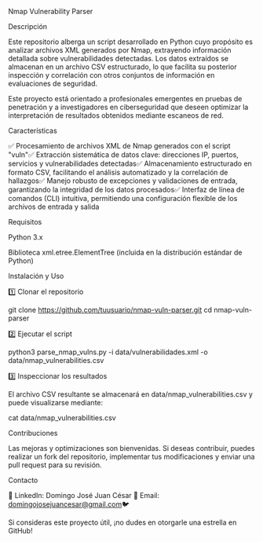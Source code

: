 Nmap Vulnerability Parser

Descripción

Este repositorio alberga un script desarrollado en Python cuyo propósito es analizar archivos XML generados por Nmap, extrayendo información detallada sobre vulnerabilidades detectadas. Los datos extraídos se almacenan en un archivo CSV estructurado, lo que facilita su posterior inspección y correlación con otros conjuntos de información en evaluaciones de seguridad.

Este proyecto está orientado a profesionales emergentes en pruebas de penetración y a investigadores en ciberseguridad que deseen optimizar la interpretación de resultados obtenidos mediante escaneos de red.

Características

✅ Procesamiento de archivos XML de Nmap generados con el script "vuln"✅ Extracción sistemática de datos clave: direcciones IP, puertos, servicios y vulnerabilidades detectadas✅ Almacenamiento estructurado en formato CSV, facilitando el análisis automatizado y la correlación de hallazgos✅ Manejo robusto de excepciones y validaciones de entrada, garantizando la integridad de los datos procesados✅ Interfaz de línea de comandos (CLI) intuitiva, permitiendo una configuración flexible de los archivos de entrada y salida

Requisitos

Python 3.x

Biblioteca xml.etree.ElementTree (incluida en la distribución estándar de Python)

Instalación y Uso

1️⃣ Clonar el repositorio

git clone https://github.com/tuusuario/nmap-vuln-parser.git
cd nmap-vuln-parser

2️⃣ Ejecutar el script

python3 parse_nmap_vulns.py -i data/vulnerabilidades.xml -o data/nmap_vulnerabilities.csv

3️⃣ Inspeccionar los resultados

El archivo CSV resultante se almacenará en data/nmap_vulnerabilities.csv y puede visualizarse mediante:

cat data/nmap_vulnerabilities.csv


Contribuciones

Las mejoras y optimizaciones son bienvenidas. Si deseas contribuir, puedes realizar un fork del repositorio, implementar tus modificaciones y enviar una pull request para su revisión.

Contacto

💼 LinkedIn: Domingo José Juan César 
📧 Email: domingojosejuancesar@gmail.com🐦 

Si consideras este proyecto útil, ¡no dudes en otorgarle una estrella en GitHub!
